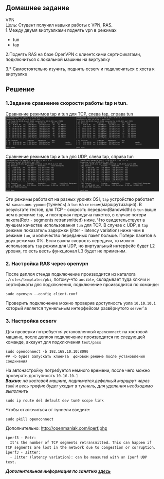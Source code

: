 ## Домашнее задание  
VPN   
Цель: Студент получил навыки работы с VPN, RAS.   
1.Между двумя виртуалками поднять vpn в режимах  
- tun  
- tap  

2.Поднять RAS на базе OpenVPN с клиентскими сертификатами, подключиться с локальной машины на виртуалку   

3.\* Самостоятельно изучить, поднять ocserv и подключиться с хоста к виртуалке   

## Решение  
[tap_tcp]: https://github.com/dbudakov/24.VPN/blob/master/images/homework/v1/iperf_tap_tcp.png
[tap_udp]: https://github.com/dbudakov/24.VPN/blob/master/images/homework/v1/iperf_tap_udp.png
[tun_tcp]: https://github.com/dbudakov/24.VPN/blob/master/images/homework/v1/iperf_tun_tcp.png
[tun_udp]: https://github.com/dbudakov/24.VPN/blob/master/images/homework/v1/iperf_tun_udp.png
[tcp]: https://github.com/dbudakov/24.VPN/blob/master/images/homework/v1/tcp.png
[tcp1]: https://github.com/dbudakov/24.VPN/blob/master/images/homework/v1/iperf_tcp.png
[udp]: https://github.com/dbudakov/24.VPN/blob/master/images/homework/v1/udp.png
[udp1]: https://github.com/dbudakov/24.VPN/blob/master/images/homework/v1/iperf_udp.png


### 1.Задание сравнение скорости работы tap и tun. 
Cравнение режимов tap и tun для TCP, слева tap, справа tun   
![tcp]  

Cравнение режимов tap и tun для UDP, слева tap, справа tun    
![udp]    

Эти режимы работают на разных уронях OSI, `tap` устройство работает на `канальном уровне`(туннель) а `tun` на `сетевом`(маршрутизация).  В результате тестов,  для TCP - скорость передачи(Bandwidth) в `tun` выше чем в режиме `tap`,  и повторная передача пакетов, в случае потери пакета(Retr - segments retransmitted) ниже. Что свидетельствует а лучшем качестве использования `tun` для TCP. В случае с UDP, в `tap` режиме показатель задержки (jitter - latency variation) ниже чем в режиме `tun`, и количество переданных пакет больше. Потери пакетов в двух режимах 0%. Если важна скорость передачи, то можно использовать `tap` режим для UDP, но виртуальный интерфейс будет L2 уровня, то есть весть функционал L3 будет не применим.

### 2. Настройка RAS через openvpn
После деплоя стенда подключение производится из каталога `./roles/templates/pki`, потому-что `ansible`, складывает туда ключи и сертификаты для подключения, подключение производится по команде:  
```
sudo openvpn --config client.conf 
``` 
Проверить подключение можно проверив доступность узла `10.10.10.1`  который является туннельным интерфейсом развёрнутого `server`'a    
### 3. Настройка ocserv
Для проверки потребуется установленный `openconnect` на хостовой машине, после деплоя подключение производится по следующей команде, аккаунт для подключения `test/pass`
```
sudo openconnect -b 192.168.10.10:8090  
## -b будет запускать клиента  фоновом режиме после установления соединения
```
На автонастройку потребуется немного времени, после чего можно проверять доступность `10.10.10.1`  
**_Вaжно:_** _на хостовой машине, поднимется дефолный маршрут через `tun0` и весь трафик будет уходит в туннель, для удаления необходимо выполнить_   
```
sudo ip route del default dev tun0 scope link
```
Чтобы отключиться от туннели введите:
```
sudo pkill openconnect
```
Дополнительно:
http://openmaniak.com/iperf.php  
```
iperf3 - Retr:
  It's the number of TCP segments retransmitted. This can happen if TCP segments are lost in the network due to congestion or corruption.
iperf3 - Jitter:
  - Jitter (latency variation): can be measured with an Iperf UDP test.

```
**_Дополнительная информация по занятию [здесь](https://github.com/dbudakov/24.VPN/blob/master/draft_general)_** 


